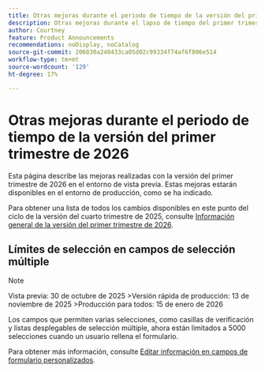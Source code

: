 ```yaml
---
title: Otras mejoras durante el periodo de tiempo de la versión del primer trimestre de 2026
description: Otras mejoras durante el lapso de tiempo del primer trimestre de 2026
author: Courtney
feature: Product Announcements
recommendations: noDisplay, noCatalog
source-git-commit: 206830a240433ca05d02c99334f74af6f806e514
workflow-type: tm+mt
source-wordcount: '129'
ht-degree: 17%

---
```


# Otras mejoras durante el periodo de tiempo de la versión del primer trimestre de 2026

Esta página describe las mejoras realizadas con la versión del primer trimestre de 2026 en el entorno de vista previa. Estas mejoras estarán disponibles en el entorno de producción, como se ha indicado.

Para obtener una lista de todos los cambios disponibles en este punto del ciclo de la versión del cuarto trimestre de 2025, consulte [Información general de la versión del primer trimestre de 2026](/help/quicksilver/product-announcements/product-releases/26-q1-release-activity/26-q1-release-overview.md).


## Límites de selección en campos de selección múltiple

>[!NOTE]
>
>Vista previa: 30 de octubre de 2025
>&#x200B;>Versión rápida de producción: 13 de noviembre de 2025
>&#x200B;>Producción para todos: 15 de enero de 2026

Los campos que permiten varias selecciones, como casillas de verificación y listas desplegables de selección múltiple, ahora están limitados a 5000 selecciones cuando un usuario rellena el formulario.

Para obtener más información, consulte [Editar información en campos de formulario personalizados](/help/quicksilver/workfront-basics/work-with-custom-forms/edit-custom-forms.md).